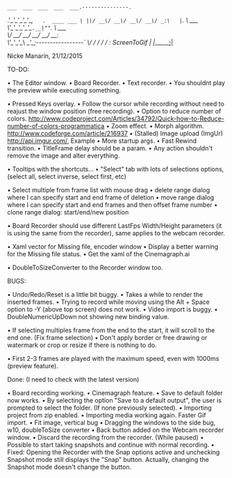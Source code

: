 ﻿    ___  ___  ___  ___  ___.---------------.
  .'\__\'\__\'\__\'\__\'\__,`   .  ____ ___ \
  |\/ __\/ __\/ __\/ __\/ _:\   |`.  \  \___ \
   \\'\__\'\__\'\__\'\__\'\_`.__|""`. \  \___ \
    \\/ __\/ __\/ __\/ __\/ __:                \
     \\'\__\'\__\'\__\ \__\'\_;-----------------`
      \\/   \/   \/   \/   \/ :   ScreenToGif   |
       \|______________________;________________|

Nicke Manarin, 21/12/2015

TO-DO:

• The Editor window.
• Board Recorder.
• Text recorder.
• You shouldnt play the preview while executing something.

• Pressed Keys overlay.
• Follow the cursor while recording without need to reajust the window position (free recording).
• Option to reduce number of colors.  http://www.codeproject.com/Articles/34792/Quick-how-to-Reduce-number-of-colors-programmatica
• Zoom effect.
• Morph algorithm.  http://www.codeforge.com/article/216937
• (Stalled) Image upload (ImgUr)  http://api.imgur.com/, Example 
• More startup args.
• Fast Rewind transition.
• TitleFrame delay should be a param.
• Any action shouldn't remove the image and alter everything.

• Tooltips with the shortcuts...
• "Select" tab with lots of selections options, (select all, select inverse, select first, etc)

• Select multiple from frame list with mouse drag
• delete range dialog where I can specify start and end frame of deletion
• move range dialog where I can specify start and end frames and then offset frame number
• clone range dialog: start/end/new position

• Board Recorder should use different LastFps Width/Height parameters (it is using the same from the recorder), same applies to the webcam recorder.

• Xaml vector for Missing file, encoder window
• Display a better warning for the Missing file status.
• Get the xaml of the Cinemagraph.ai

• DoubleToSizeConverter to the Recorder window too.

BUGS:

• Undo/Redo/Reset is a little bit buggy.
• Takes a while to render the inserted frames.
• Trying to record while moving using the Alt + Space option to -Y (above top screen) does not work.
• Video import is buggy.
• DoubleNumericUpDown not showing new binding value.

• If selecting multiples frame from the end to the start, it will scroll to the end one. (Fix frame selection)
• Don't apply border or free drawing or watermark or crop or resize if there is nothing to do.

• First 2-3 frames are played with the maximum speed, even with 1000ms (preview feature).

 Done: (I need to check with the latest version)

• Board recording working.
• Cinemagraph feature.
• Save to default folder now works.
• By selecting the option "Save to a default output", the user is prompted to select the folder. (If none previously selected).
• Importing project from zip enabled.
• Importing media working again. Faster Gif import.
• Fit image, vertical bug
• Dragging the windows to the side bug, w10, doubleToSize converter
• Back button added on the Webcam recorder window.
• Discard the recording from the recorder. (While paused)
• Possible to start taking snapshots and continue with normal recording.
• Fixed: Opening the Recorder with the Snap options active and unchecking 
  Snapshot mode still displays the "Snap" button. Actually, changing the Snapshot mode doesn't change the button.